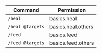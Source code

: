| Command          | Permission         |
|------------------|--------------------|
| `/heal`          | basics.heal        |
| `/heal @targets` | basics.heal.others |
| `/feed`          | basics.feed        |
| `/feed @targets` | basics.feed.others |
